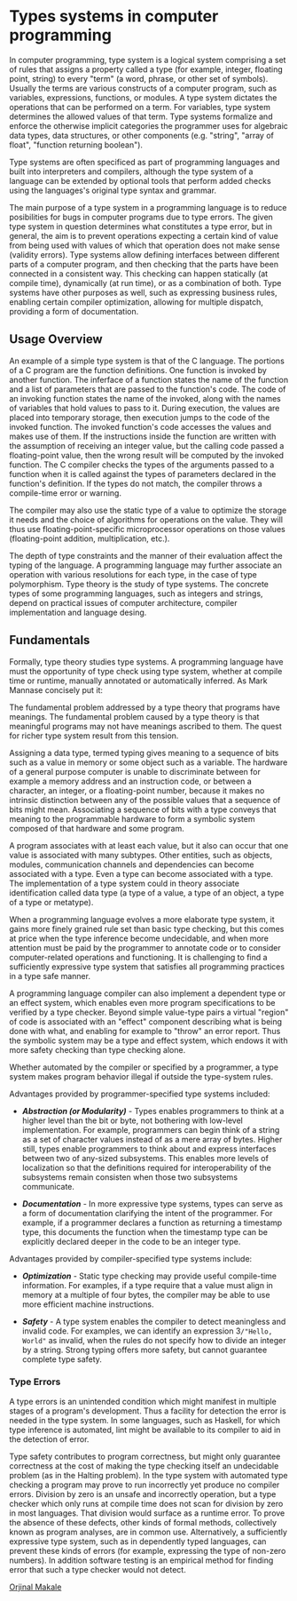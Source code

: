# Types systems in computer programming

In computer programming, type system is a logical system comprising a set of rules that assigns a property called a type (for example, integer, floating point, string) to every "term" (a word, phrase, or other set of symbols). Usually the terms are various constructs of a computer program, such as variables, expressions, functions, or modules. A type system dictates the operations that can be performed on a term. For variables, type system determines the allowed values of that term. Type systems formalize and enforce the otherwise implicit categories the programmer uses for algebraic data types, data structures, or other components (e.g. "string", "array of float", "function returning boolean").

Type systems are often specificed as part of programming languages and built into interpreters and compilers, although the type system of a language can be extended by optional tools that perform added checks using the languages's original type syntax and grammar.

The main purpose of a type system in a programming language is to reduce posibilities for bugs in computer programs due to type errors. The given type system in question determines what constitutes a type error, but in general, the aim is to prevent operations expecting a certain kind of value from being used with values of which that operation does not make sense (validity errors). Type systems allow defining interfaces between different parts of a computer program, and then checking that the parts have been connected in a consistent way. This checking can happen statically (at compile time), dynamically (at run time), or as a combination of both. Type systems have other purposes as well, such as expressing business rules, enabling certain compiler optimization, allowing for multiple dispatch, providing a form of documentation.

## Usage Overview

An example of a simple type system is that of the C language. The portions of a C program are the function definitions. One function is invoked by another function. The inferface of a function states the name of the function and a list of parameters that are passed to the function's code. The code of an invoking function states the name of the invoked, along with the names of variables that hold values to pass to it. During execution, the values are placed into temporary storage, then execution jumps to the code of the invoked function. The invoked function's code accesses the values and makes use of them. If the instructions inside the function are written with the assumption of receiving an integer value, but the calling code passed a floating-point value, then the wrong result will be computed by the invoked function. The C compiler checks the types of the arguments passed to a function when it is called against the types of parameters declared in the function's definition. If the types do not match, the compiler throws a compile-time error or warning.

The compiler may also use the static type of a value to optimize the storage it needs and the choice of algorithms for operations on the value. They will thus use floating-point-specific microprocessor operations on those values (floating-point addition, multiplication, etc.).

The depth of type constraints and the manner of their evaluation affect the typing of the language. A programming language may further associate an operation with various resolutions for each type, in the case of type polymorphism. Type theory is the study of type systems. The concrete types of some programming languages, such as integers and strings, depend on practical issues of computer architecture, compiler implementation and language desing.

## Fundamentals

Formally, type theory studies type systems. A programming language have must the opportunity of type check using type system, whether at compile time or runtime, manually annotated or automatically inferred. As Mark Mannase concisely put it:

The fundamental problem addressed by a type theory that programs have meanings. The fundamental problem caused by a type theory is that meaningful programs may not have meanings ascribed to them. The quest for richer type system result from this tension.

Assigning a data type, termed typing gives meaning to a sequence of bits such as a value in memory or some object such as a variable. The hardware of a general purpose computer is unable to discriminate between for example a memory address and an instruction code, or between a character, an integer, or a floating-point number, because it makes no intrinsic distinction between any of the possible values that a sequence of bits might mean. Associating a sequence of bits with a type conveys that meaning to the programmable hardware to form a symbolic system composed of that hardware and some program.

A program associates with at least each value, but it also can occur that one value is associated with many subtypes. Other entities, such as objects, modules, communication channels and dependencies can become associated with a type. Even a type can become associated with a type. The implementation of a type system could in theory associate identification called data type (a type of a value, a type of an object, a type of a type or metatype).

When a programming language evolves a more elaborate type system, it gains more finely grained rule set than basic type checking, but this comes at price when the type inference become undecidable, and when more attention must be paid by the programmer to annotate code or to consider computer-related operations and functioning. It is challenging to find a sufficiently expressive type system that satisfies all programming practices in a type safe manner.

A programming language compiler can also implement a dependent type or an effect system, which enables even more program specifications to be verified by a type checker. Beyond simple value-type pairs a virtual "region" of code is associated with an "effect" component describing what is being done with what, and enabling for example to "throw" an error report. Thus the symbolic system may be a type and effect system, which endows it with more safety checking than type checking alone.

Whether automated by the compiler or specified by a programmer, a type system makes program behavior illegal if outside the type-system rules.

Advantages provided by programmer-specified type systems included:

-   **_Abstraction (or Modularity)_** - Types enables programmers to think at a higher level than the bit or byte, not bothering with low-level implementation. For example, programmers can begin think of a string as a set of character values instead of as a mere array of bytes. Higher still, types enable programmers to think about and express interfaces between two of any-sized subsystems. This enables more levels of localization so that the definitions required for interoperability of the subsystems remain consisten when those two subsystems communicate.

-   **_Documentation_** - In more expressive type systems, types can serve as a form of documentation clarifying the intent of the programmer. For example, if a programmer declares a function as returning a timestamp type, this documents the function when the timestamp type can be explicitly declared deeper in the code to be an integer type.

Advantages provided by compiler-specified type systems include:

-   **_Optimization_** - Static type checking may provide useful compile-time information. For examples, if a type require that a value must align in memory at a multiple of four bytes, the compiler may be able to use more efficient machine instructions.

-   **_Safety_** - A type system enables the compiler to detect meaningless and invalid code. For examples, we can identify an expression 3`/"Hello, World"` as invalid, when the rules do not specify how to divide an integer by a string. Strong typing offers more safety, but cannot guarantee complete type safety.

### Type Errors

A type errors is an unintended condition which might manifest in multiple stages of a program's development. Thus a facility for detection the error is needed in the type system. In some languages, such as Haskell, for which type inference is automated, lint might be available to its compiler to aid in the detection of error.

Type safety contributes to program correctness, but might only guarantee correctness at the cost of making the type checking itself an undecidable problem (as in the Halting problem). In the type system with automated type checking a program may prove to run incorrectly yet produce no compiler errors. Division by zero is an unsafe and incorrectly operation, but a type checker which only runs at compile time does not scan for division by zero in most languages. That division would surface as a runtime error. To prove the absence of these defects, other kinds of formal methods, collectively known as program analyses, are in common use. Alternatively, a sufficiently expressive type system, such as in dependently typed languages, can prevent these kinds of errors (for example, expressing the type of non-zero numbers). In addition software testing is an empirical method for finding error that such a type checker would not detect.

[Orjinal Makale](https://en.wikipedia.org/wiki/Type_system)
